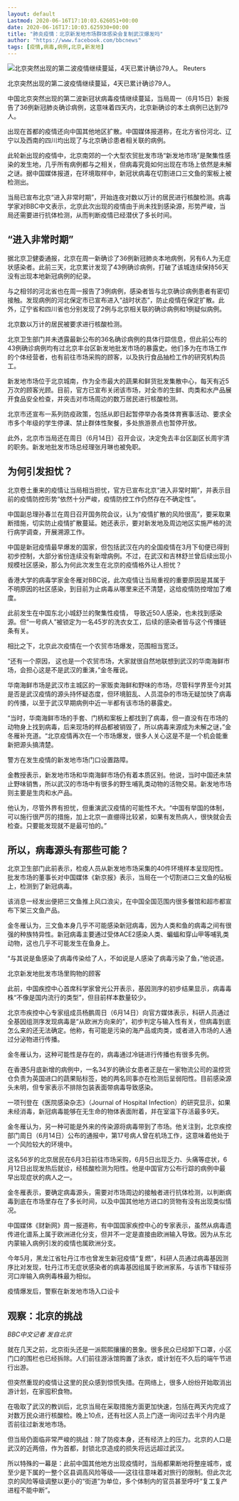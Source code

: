 ```yaml
---
layout: default
Lastmod: 2020-06-16T17:10:03.626051+00:00
date: 2020-06-16T17:10:03.625930+00:00
title: "肺炎疫情：北京新发地市场群体感染会复制武汉爆发吗"
author: "https://www.facebook.com/bbcnews"
tags: [疫情,病毒,病例,北京,新发地]
---
```


 ![北京突然出现的第二波疫情继续蔓延，4天已累计确诊79人。](https://images.weserv.nl/?url=https%3A//ichef.bbci.co.uk/news/320/cpsprodpb/167C3/production/_112899029_b36e3b97-b5ba-4f05-b3f1-fe30f69289e9.jpg) Reuters 

北京突然出现的第二波疫情继续蔓延，4天已累计确诊79人。

中国北京突然出现的第二波新冠状病毒疫情继续蔓延，当局周一（6月15日）新报告了36例新冠肺炎确诊病例，这意味着四天内，北京新确诊的本土病例已达到79人。

出现在首都的疫情还向中国其他地区扩散。中国媒体报道称，在北方省份河北、辽宁以及西南的四川均出现了与北京确诊患者相关联的病例。

此轮新出现的疫情中，北京南郊的一个大型农贸批发市场“新发地市场”是聚集性感染的发生地，几乎所有病例都与之相关，但病毒究竟如何出现在市场上依然是未解之谜。据中国媒体报道，在环境取样中，新冠状病毒在切割进口三文鱼的案板上被检测出。

当局已宣布北京“进入非常时期”，开始连夜对数以万计的居民进行核酸检测。病毒学家对BBC中文表示，北京此次出现的疫情由于尚未找到感染源，形势严峻，当局还需要进行抗体检测，从而判断疫情已经潜伏了多长时间。

“进入非常时期”
--------

据北京卫健委通报，北京在周一新确诊了36例新冠肺炎本地病例，另有6人为无症状感染者。此前三天，北京累计发现了43例确诊病例，打破了该城连续保持56天没有出现本地新冠病例的纪录。

与之相邻的河北省也在周一报告了3例病例，感染者皆与北京确诊病例患者有密切接触。发现病例的河北保定市已宣布进入“战时状态”，防止疫情在保定扩散。此外，辽宁省和四川省也分别发现了2例与北京相关联的确诊病例和1例疑似病例。

北京数以万计的居民被要求进行核酸检测。

北京卫生部门并未透露最新公布的36名确诊病例的具体行踪信息，但此前公布的43例确诊病例均有过北京丰台区新发地批发市场的暴露史。他们多为在市场工作的个体经营者，也有前往市场采购的顾客，以及执行食品抽检工作的研究机构员工。

新发地市场位于北京城南，作为全市最大的蔬果和鲜货批发集散中心，每天有近5万次的顾客光顾。目前，官方已宣布关闭该市场，对全市的生鲜、肉类和水产品展开食品安全检查，并突击对市场周边的数万居民进行核酸检测。

北京市还宣布一系列防疫政策，包括从即日起暂停举办各类体育赛事活动、要求全市多个年级的学生停课、禁止群体性聚餐，多处旅游景点也暂停开放。

此外，北京市当局还在周日（6月14日）召开会议，决定免去丰台区副区长周宇清的职务。新发地批发市场总经理张月琳也被免职。

为何引发担忧？
-------

北京卷土重来的疫情让当局相当担忧，官方已宣布北京“进入非常时期”，并表示目前的疫情防控形势“依然十分严峻，疫情防控工作仍然存在不确定性”。

中国副总理孙春兰在周日召开国务院会议，认为“疫情扩散的风险很高”，要采取果断措施，切实防止疫情扩散蔓延。她还表示，要对新发地及周边地区实施严格的流行病学调查，开展溯源工作。

中国是新冠疫情最早爆发的国家，但包括武汉在内的全国疫情在3月下旬便已得到初步控制，大部分省份连续没有新增病例。不过，在武汉和吉林舒兰曾后续出现小规模社区感染，那么为何此次发生在北京的疫情格外让人担忧？

香港大学的病毒学家金冬雁对BBC说，此次疫情让当局重视的重要原因是其属于不明原因的社区感染，到目前为止病毒从哪里来还不清楚，这给疫情防控增加了难度。

此前发生在中国东北小城舒兰的聚集性疫情， 导致近50人感染，也未找到感染源。但“一号病人”被锁定为一名45岁的洗衣女工，后续的感染者皆与这个传播链条有关。

相比之下，北京此次疫情在一个农贸市场爆发，范围相当宽泛。

“还有一个原因， 这也是一个农贸市场，大家就很自然地联想到武汉的华南海鲜市场，会担心这是不是武汉的重演，”金冬雁说。

华南海鲜市场是武汉市主城区的一家贩卖海鲜和野味的市场，尽管科学界至今对其是否是武汉疫情的源头持怀疑态度，但环境脏乱、人员混杂的市场无疑加快了病毒的传播，以至于武汉早期病例中近一半都有该市场的暴露史。

“当时，华南海鲜市场的手套、门柄和案板上都找到了病毒，但一直没有在市场的动物身上找到病毒，后来现场的样品都被销毁了，所以病毒来源成为未解之谜，”金冬雁补充道。“北京疫情再次在一个市场爆发，很多人关心这是不是一个机会能重新把源头搞清楚。

警方在发生疫情的新发地市场门口设置路障。

金教授表示，新发地市场和华南海鲜市场仍有着本质区别。他说，当时中国还未禁止野味销售，所以武汉的市场中有很多的野生哺乳类动物的活物交易。新发地市场则主要是生肉和水产品。

他认为，尽管外界有担忧，但重演武汉疫情的可能性不大。“中国有举国的体制，可以施行很严厉的措施，加上北京一直绷得比较紧，如果有发热病人，很快就会去检查。只要能发现就不是最可怕的。”

所以，病毒源头有那些可能？
-------------

北京卫生部门此前表示，检疫人员从新发地市场采集的40件环境样本呈现阳性。批发市场的董事长对中国媒体《新京报》表示，当局在一个切割进口三文鱼的砧板上，检测到了新冠病毒。

该消息一经发出便把三文鱼推上风口浪尖，在中国全国范围内很多餐馆和超市都宣布下架三文鱼产品。

金冬雁认为，三文鱼本身几乎不可能感染新冠病毒，因为人类和鱼的病毒之间有很强的种族特异性。新冠病毒主要通过受体ACE2感染人类、蝙蝠和穿山甲等哺乳类动物，这也几乎不可能发生在鱼身上。

“与其说是鱼感染了病毒传染给了人，不如说是人感染了病毒污染了鱼，”他说道。

北京新发地批发市场里购物的顾客

此前，中国疾控中心首席科学家曾光公开表示，基因测序的初步结果显示，病毒毒株“不像是国内流行的类型”，但目前样本数量较少。

北京市疾控中心专家组成员杨鹏周日（6月14日）向官方媒体表示，科研人员通过全基因组测序发现病毒是“从欧洲方向来的”，初步判定与输入性有关，但病毒到底怎么来的还无法确定。他称，有可能是污染的海产品或肉类，或者进入市场的人通过分泌物进行传播。

金冬雁认为，这种可能性是存在的，病毒通过冷链进行传播也有很多先例。

在香港5月底新增的病例中，一名34岁的确诊女患者正是在一家物流公司的温控货仓负责为英国进口的蔬果贴标签，她的两名同事亦在检测后呈弱阳性。目前感染源头未明，但专家表示不排除包装表面带病毒导致感染。

一项刊登在《医院感染杂志》（Journal of Hospital Infection）的研究显示，如果未经消毒，新冠病毒能够在无生命的物体表面附着，并在室温下存活最多9天。

金冬雁认为，另一种可能是外来的传染源将病毒带到了市场。他关注到，北京疾控部门周日（6月14日）公布的通报中，第17号病人曾在机场工作，这意味着他处于一个风险较大的环境中。

这名56岁的北京居民在6月3日前往市场采购，6月5日出现乏力、头痛等症状，6月12日出现发热后就诊，经核酸检测为阳性。他是中国官方公布行踪的病例中最早出现症状的病人之一。

金冬雁表示，要确定病毒源头，需要对市场周边的接触者进行抗体检测，以判断病毒到底在市场里存在了多长时间，以及中国其他地方进口的货物有没有出现类似情况。

中国媒体《财新网》周一报道称，有中国国家疾控中心的专家表示，虽然从病毒遗传进化谱系上属于欧洲进化分支，但并不一定是直接由欧洲输入导致。因为从东北内蒙输入病例引发的疫情也属欧洲分支。

今年5月，黑龙江省牡丹江市也曾发生新冠疫情“复燃”，科研人员通过病毒基因测序比对发现，牡丹江市无症状感染者的病毒基因组属于欧洲家系，与该市下辖绥芬河口岸输入病例毒株最为相似。

疫情爆发后，警察在新发地市场入口设卡

观察：北京的挑战
--------

_BBC中文记者 发自北京_

就在几天之前，北京街头还是一派熙熙攘攘的景象。很多民众已经卸下口罩，小区门口的围栏也已经拆除。人们前往游泳馆购置了泳衣，或计划在不久后的端午节进行出游。

但突然重现的疫情让这里的民众感到惊慌失措。在网络上，很多人纷纷开始取消出游计划，在家囤积食物。

在吸取了武汉的教训后，北京当局在采取措施方面更加快速，包括在两天内完成了对数万民众进行核酸检。晚上10点，还有社区人员上门逐一询问过去半个月内是否前往过新发地市场。

但当局仍面临非常严峻的挑战：除了防疫本身，还有经济上的压力。北京的人口是武汉的近两倍，作为首都，封锁北京造成的损失将远远超过武汉。

所以特殊的一幕是：此前中国其他地方出现疫情时，当局都果断地将整座城市，或至少是下属的一整个区县调高风险等级——这往往意味着对旅行的限制。但此次北京的风险等级调整以更小的“街道”为单位，多个体制内的官员甚至呼吁“复工复产进程不能中断”。

